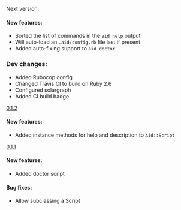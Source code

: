 Next version:

#### New features:
* Sorted the list of commands in the `aid help` output
* Will auto-load an `.aid/config.rb` file last if present
* Added auto-fixing support to `aid doctor`

### Dev changes:
* Added Rubocop config
* Changed Travis CI to build on Ruby 2.6
* Configured solargraph
* Added CI build badge

[0.1.2](https://github.com/dbalatero/aid/tag/0.1.2)

#### New features:
* Added instance methods for help and description to `Aid::Script`

[0.1.1](https://github.com/dbalatero/aid/tag/0.1.1)

#### New features:
* Added doctor script

#### Bug fixes:
* Allow subclassing a Script
